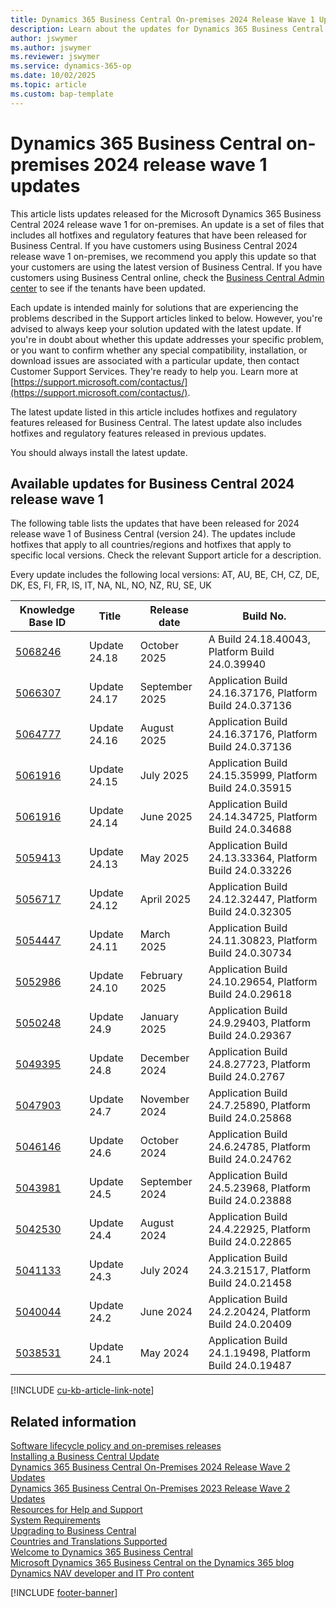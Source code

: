 ```yaml
---
title: Dynamics 365 Business Central On-premises 2024 Release Wave 1 Updates
description: Learn about the updates for Dynamics 365 Business Central 2024 Release Wave 1 on-premises deployments.
author: jswymer
ms.author: jswymer
ms.reviewer: jswymer
ms.service: dynamics-365-op
ms.date: 10/02/2025
ms.topic: article
ms.custom: bap-template
---
```


# Dynamics 365 Business Central on-premises 2024 release wave 1 updates

This article lists updates released for the Microsoft Dynamics 365 Business Central 2024 release wave 1 for on-premises. An update is a set of files that includes all hotfixes and regulatory features that have been released for Business Central. If you have customers using Business Central 2024 release wave 1 on-premises, we recommend you apply this update so that your customers are using the latest version of Business Central. If you have customers using Business Central online, check the [Business Central Admin center](../administration/tenant-admin-center.md) to see if the tenants have been updated.  

Each update is intended mainly for solutions that are experiencing the problems described in the Support articles linked to below. However, you're advised to always keep your solution updated with the latest update. If you're in doubt about whether this update addresses your specific problem, or you want to confirm whether any special compatibility, installation, or download issues are associated with a particular update, then contact Customer Support Services. They're ready to help you. Learn more at [https://support.microsoft.com/contactus/](https://support.microsoft.com/contactus/).

The latest update listed in this article includes hotfixes and regulatory features released for Business Central. The latest update also includes hotfixes and regulatory features released in previous updates.  

You should always install the latest update.

## Available updates for Business Central 2024 release wave 1

The following table lists the updates that have been released for 2024 release wave 1 of Business Central (version 24). The updates include hotfixes that apply to all countries/regions and hotfixes that apply to specific local versions. Check the relevant Support article for a description.

Every update includes the following local versions: AT, AU, BE, CH, CZ, DE, DK, ES, FI, FR, IS, IT, NA, NL, NO, NZ, RU, SE, UK

|Knowledge Base ID|Title|Release date  |Build No. |
|-----------------|-----|--------------|----------|
|[5068246](https://support.microsoft.com/help/5068246)|Update 24.18 |October 2025|A Build 24.18.40043, Platform Build 24.0.39940|
|[5066307](https://support.microsoft.com/help/5066307)|Update 24.17 |September 2025|Application Build 24.16.37176, Platform Build 24.0.37136|
|[5064777](https://support.microsoft.com/help/5064777)|Update 24.16 |August 2025|Application Build 24.16.37176, Platform Build 24.0.37136|
|[5061916](https://support.microsoft.com/help/5063360)|Update 24.15 |July 2025|Application Build 24.15.35999, Platform Build 24.0.35915|
|[5061916](https://support.microsoft.com/help/5061916)|Update 24.14 |June 2025|Application Build 24.14.34725, Platform Build 24.0.34688|
|[5059413](https://support.microsoft.com/help/5059413)|Update 24.13 |May 2025|Application Build 24.13.33364, Platform Build 24.0.33226|
|[5056717](https://support.microsoft.com/help/5056717)|Update 24.12 |April 2025|Application Build 24.12.32447, Platform Build 24.0.32305|
|[5054447](https://support.microsoft.com/help/5054447)|Update 24.11 |March 2025|Application Build 24.11.30823, Platform Build 24.0.30734|
|[5052986](https://support.microsoft.com/help/5052986)|Update 24.10 |February 2025|Application Build 24.10.29654, Platform Build 24.0.29618|
|[5050248](https://support.microsoft.com/help/5050248)|Update 24.9 |January 2025|Application Build 24.9.29403, Platform Build 24.0.29367|
|[5049395](https://support.microsoft.com/help/5049395)|Update 24.8 |December 2024|Application Build 24.8.27723, Platform Build 24.0.2767|
|[5047903](https://support.microsoft.com/help/5047903)|Update 24.7 |November 2024|Application Build 24.7.25890, Platform Build 24.0.25868|
|[5046146](https://support.microsoft.com/help/5046146)|Update 24.6 |October 2024|Application Build 24.6.24785, Platform Build 24.0.24762|
|[5043981](https://support.microsoft.com/help/5043981)|Update 24.5 |September 2024|Application Build 24.5.23968, Platform Build 24.0.23888|
|[5042530](https://support.microsoft.com/help/5042530)|Update 24.4 |August 2024|Application Build 24.4.22925, Platform Build 24.0.22865|
|[5041133](https://support.microsoft.com/help/5041133)|Update 24.3 |July 2024|Application Build 24.3.21517, Platform Build 24.0.21458|
|[5040044](https://support.microsoft.com/help/5040044)|Update 24.2 |June 2024|Application Build 24.2.20424, Platform Build 24.0.20409|
|[5038531](https://support.microsoft.com/help/5038531)|Update 24.1 |May 2024|Application Build 24.1.19498, Platform Build 24.0.19487|

[!INCLUDE [cu-kb-article-link-note](../includes/cu-kb-article-link-note.md)]

## Related information

[Software lifecycle policy and on-premises releases](../terms/lifecycle-policy-on-premises.md)  
[Installing a Business Central Update](../upgrade/upgrading-cumulative-update-v24.md)  
[Dynamics 365 Business Central On-Premises 2024 Release Wave 2 Updates](update-versions-25.md)  
[Dynamics 365 Business Central On-Premises 2023 Release Wave 2 Updates](update-versions-23.md)  
[Resources for Help and Support](../help-and-support.md)  
[System Requirements](system-requirements-business-central-v24.md)  
[Upgrading to Business Central](../upgrade/upgrading-to-business-central.md)  
[Countries and Translations Supported](../compliance/apptest-countries-and-translations.md)  
[Welcome to Dynamics 365 Business Central](/dynamics365/business-central/index)  
[Microsoft Dynamics 365 Business Central on the Dynamics 365 blog](https://www.microsoft.com/dynamics-365/blog/it-professional/product/dynamics-365-business-central/)  
[Dynamics NAV developer and IT Pro content](/dynamics-nav/index)

[!INCLUDE [footer-banner](../includes/footer-banner.md)]
